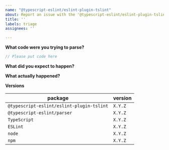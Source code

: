 ```yaml
---
name: "@typescript-eslint/eslint-plugin-tslint"
about: Report an issue with the '@typescript-eslint/eslint-plugin-tslint' package
title: ''
labels: triage
assignees: ''

---
```


**What code were you trying to parse?**

```ts
// Please put code here
```

**What did you expect to happen?**

**What actually happened?**

**Versions**

| package                                   | version |
| ----------------------------------------- | ------- |
| `@typescript-eslint/eslint-plugin-tslint` | `X.Y.Z` |
| `@typescript-eslint/parser`               | `X.Y.Z` |
| `TypeScript`                              | `X.Y.Z` |
| `ESLint`                                  | `X.Y.Z` |
| `node`                                    | `X.Y.Z` |
| `npm`                                     | `X.Y.Z` |
